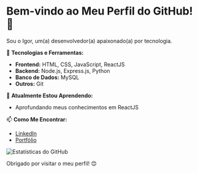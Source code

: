 # Bem-vindo ao Meu Perfil do GitHub! 👋

Sou o Igor, um(a) desenvolvedor(a) apaixonado(a) por tecnologia.

🚀 **Tecnologias e Ferramentas:**
- **Frontend:** HTML, CSS, JavaScript, ReactJS
- **Backend:** Node.js, Express.js, Python
- **Banco de Dados:** MySQL
- **Outros:** Git

🌱 **Atualmente Estou Aprendendo:**
- Aprofundando meus conhecimentos em ReactJS

📫 **Como Me Encontrar:**
- [LinkedIn](https://www.linkedin.com/in/igormarines/)
- [Portfólio](https://portfolio-1enablex.vercel.app/)

![Estatísticas do GitHub](https://github-readme-stats.vercel.app/api?username=igormarines&show_icons=true&count_private=true&hide=contribs,prs&theme=radical)

Obrigado por visitar o meu perfil! 😊
